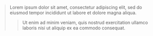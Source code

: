 > Lorem ipsum dolor sit amet, consectetur adipiscing elit, sed do eiusmod tempor incididunt ut labore et dolore magna aliqua. 
> 
>> Ut enim ad minim veniam, quis nostrud exercitation ullamco laboris nisi ut aliquip ex ea commodo consequat. 
